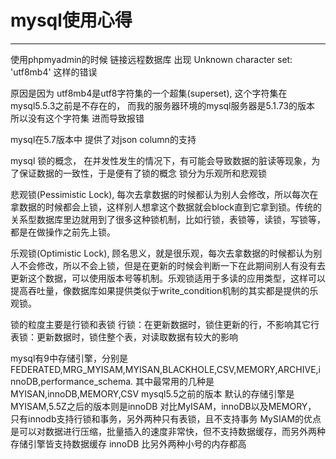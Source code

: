 # mysql使用心得

---

使用phpmyadmin的时候 链接远程数据库 出现 Unknown character set: 'utf8mb4' 这样的错误 

原因是因为 utf8mb4是utf8字符集的一个超集(superset),  这个字符集在mysql5.5.3之前是不存在的， 而我的服务器环境的mysql服务器是5.1.73的版本 所以没有这个字符集 进而导致报错

mysql在5.7版本中 提供了对json column的支持

mysql 锁的概念， 在并发性发生的情况下，有可能会导致数据的脏读等现象，为了保证数据的一致性，于是便有了锁的概念
锁分为乐观所和悲观锁

悲观锁(Pessimistic Lock), 每次去拿数据的时候都认为别人会修改，所以每次在拿数据的时候都会上锁，这样别人想拿这个数据就会block直到它拿到锁。传统的关系型数据库里边就用到了很多这种锁机制，比如行锁，表锁等，读锁，写锁等，都是在做操作之前先上锁。

乐观锁(Optimistic Lock), 顾名思义，就是很乐观，每次去拿数据的时候都认为别人不会修改，所以不会上锁，但是在更新的时候会判断一下在此期间别人有没有去更新这个数据，可以使用版本号等机制。乐观锁适用于多读的应用类型，这样可以提高吞吐量，像数据库如果提供类似于write_condition机制的其实都是提供的乐观锁。


锁的粒度主要是行锁和表锁
行锁：在更新数据时，锁住更新的行，不影响其它行
表锁：更新数据时，锁住整个表，对读取数据有较大的影响

mysql有9中存储引擎，分别是FEDERATED,MRG_MYISAM,MYISAN,BLACKHOLE,CSV,MEMORY,ARCHIVE,innoDB,performance_schema.
其中最常用的几种是MYISAN,innoDB,MEMORY,CSV
mysql5.5之前的版本 默认的存储引擎是MYISAM,5.5Z之后的版本则是innoDB
对比MyISAM，innoDB以及MEMORY，
只有innodb支持行锁和事务，另外两种只有表锁，且不支持事务
MySIAM的优点是可以对数据进行压缩，批量插入的速度非常快，但不支持数据缓存，而另外两种存储引擎皆支持数据缓存
innoDB 比另外两种小号的内存都高